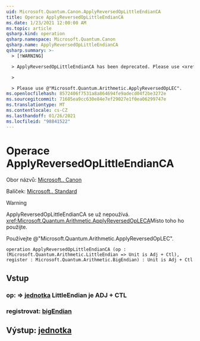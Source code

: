 ```yaml
---
uid: Microsoft.Quantum.Canon.ApplyReversedOpLittleEndianCA
title: Operace ApplyReversedOpLittleEndianCA
ms.date: 1/23/2021 12:00:00 AM
ms.topic: article
qsharp.kind: operation
qsharp.namespace: Microsoft.Quantum.Canon
qsharp.name: ApplyReversedOpLittleEndianCA
qsharp.summary: >-
  > [!WARNING]

  > ApplyReversedOpLittleEndianCA has been deprecated. Please use <xref:Microsoft.Quantum.Arithmetic.ApplyReversedOpLECA> instead.

  >

  > Please use @"Microsoft.Quantum.Arithmetic.ApplyReversedOpLEC".
ms.openlocfilehash: 8572406f7531a8a864694fe9adecd04f2be3272e
ms.sourcegitcommit: 71605ea9cc630e84e7ef29027e1f0ea06299747e
ms.translationtype: MT
ms.contentlocale: cs-CZ
ms.lasthandoff: 01/26/2021
ms.locfileid: "98841522"
---
```

# <a name="applyreversedoplittleendianca-operation"></a>Operace ApplyReversedOpLittleEndianCA

Obor názvů: [Microsoft.. Canon](xref:Microsoft.Quantum.Canon)

Balíček: [Microsoft.. Standard](https://nuget.org/packages/Microsoft.Quantum.Standard)


> [!WARNING]
> ApplyReversedOpLittleEndianCA se už nepoužívá. <xref:Microsoft.Quantum.Arithmetic.ApplyReversedOpLECA>Místo toho ho použijte.
>
> Používejte @"Microsoft.Quantum.Arithmetic.ApplyReversedOpLEC".



```qsharp
operation ApplyReversedOpLittleEndianCA (op : (Microsoft.Quantum.Arithmetic.LittleEndian => Unit is Adj + Ctl), register : Microsoft.Quantum.Arithmetic.BigEndian) : Unit is Adj + Ctl
```


## <a name="input"></a>Vstup

### <a name="op--littleendian--unit--is-adj--ctl"></a>op: [](xref:Microsoft.Quantum.Arithmetic.LittleEndian) => [jednotka](xref:microsoft.quantum.lang-ref.unit) LittleEndian je ADJ + CTL




### <a name="register--bigendian"></a>registrovat: [bigEndian](xref:Microsoft.Quantum.Arithmetic.BigEndian)





## <a name="output--unit"></a>Výstup: [jednotka](xref:microsoft.quantum.lang-ref.unit)

